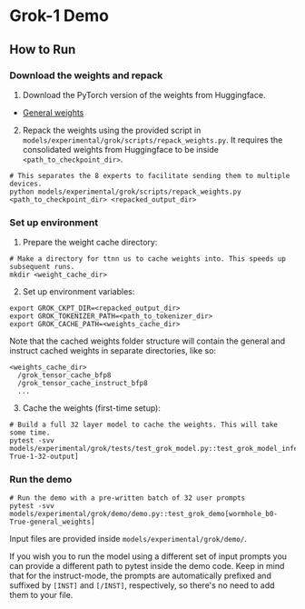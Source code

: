 # Grok-1 Demo

## How to Run

### Download the weights and repack

1. Download the PyTorch version of the weights from Huggingface.
- [General weights](https://huggingface.co/hpcai-tech/grok-1)

2. Repack the weights using the provided script in `models/experimental/grok/scripts/repack_weights.py`. It requires the consolidated weights from Huggingface to be inside `<path_to_checkpoint_dir>`.

```
# This separates the 8 experts to facilitate sending them to multiple devices.
python models/experimental/grok/scripts/repack_weights.py <path_to_checkpoint_dir> <repacked_output_dir>
```

### Set up environment
1. Prepare the weight cache directory:

```
# Make a directory for ttnn us to cache weights into. This speeds up subsequent runs.
mkdir <weight_cache_dir>
```

2. Set up environment variables:
```
export GROK_CKPT_DIR=<repacked_output_dir>
export GROK_TOKENIZER_PATH=<path_to_tokenizer_dir>
export GROK_CACHE_PATH=<weights_cache_dir>
```

Note that the cached weights folder structure will contain the general and instruct cached weights in separate directories, like so:

```
<weights_cache_dir>
  /grok_tensor_cache_bfp8
  /grok_tensor_cache_instruct_bfp8
  ...
```

3. Cache the weights (first-time setup):
```
# Build a full 32 layer model to cache the weights. This will take some time.
pytest -svv models/experimental/grok/tests/test_grok_model.py::test_grok_model_inference[wormhole_b0-True-1-32-output]
```

### Run the demo
```
# Run the demo with a pre-written batch of 32 user prompts
pytest -svv models/experimental/grok/demo/demo.py::test_grok_demo[wormhole_b0-True-general_weights]
```

Input files are provided inside `models/experimental/grok/demo/`.

If you wish you to run the model using a different set of input prompts you can provide a different path to pytest inside the demo code. Keep in mind that for the instruct-mode, the prompts are automatically prefixed and suffixed by `[INST]` and `[/INST]`, respectively, so there's no need to add them to your file.
